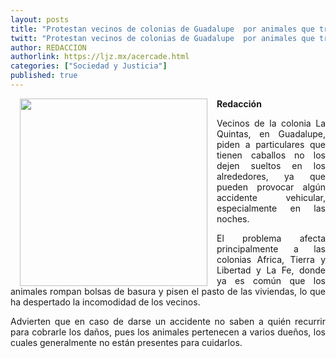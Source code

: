 ```yaml
---
layout: posts
title: "Protestan vecinos de colonias de Guadalupe  por animales que transitan libres por las calles"
twitt: "Protestan vecinos de colonias de Guadalupe  por animales que transitan libres por las calles"
author: REDACCION
authorlink: https://ljz.mx/acercade.html
categories: ["Sociedad y Justicia"]
published: true
---
```

<p style="text-align: justify;">
  <img src="images/stories/fotos_marzo/p6 caballo.jpg" border="0" width="300" style="margin-left: 15px; margin-right: 15px; float: left;" /><strong>Redacción</strong>
</p>

<p style="text-align: justify;">
  Vecinos de la colonia La Quintas, en Guadalupe, piden a particulares que tienen caballos no los dejen sueltos en los alrededores, ya que pueden provocar algún accidente vehicular, especialmente en las noches.
</p>

<p style="text-align: justify;">
  El problema afecta principalmente a las colonias Africa, Tierra y Libertad y La Fe, donde ya es común que los animales rompan bolsas de basura y pisen el pasto de las viviendas, lo que ha despertado la incomodidad de los vecinos.
</p>

<p style="text-align: justify;">
  Advierten que en caso de darse un accidente no saben a quién recurrir para cobrarle los daños, pues los animales pertenecen a varios dueños, los cuales generalmente no están presentes para cuidarlos.
</p>
